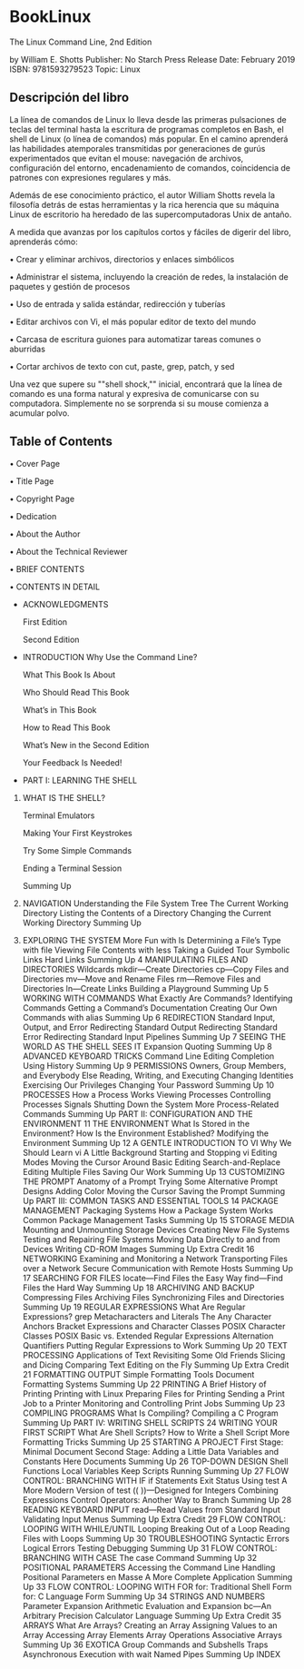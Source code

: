 # BookLinux
 The Linux Command Line, 2nd Edition

by William E. Shotts
Publisher: No Starch Press
Release Date: February 2019
ISBN: 9781593279523
Topic: Linux

## Descripción del libro

La línea de comandos de Linux lo lleva desde las primeras pulsaciones de teclas del terminal hasta la escritura de programas completos en Bash, el shell de Linux (o línea de comandos) más popular. En el camino aprenderá las habilidades atemporales transmitidas por generaciones de gurús experimentados que evitan el mouse: navegación de archivos, configuración del entorno, encadenamiento de comandos, coincidencia de patrones con expresiones regulares y más.

Además de ese conocimiento práctico, el autor William Shotts revela la filosofía detrás de estas herramientas y la rica herencia que su máquina Linux de escritorio ha heredado de las supercomputadoras Unix de antaño.

A medida que avanzas por los capítulos cortos y fáciles de digerir del libro, aprenderás cómo:

• Crear y eliminar archivos, directorios y enlaces simbólicos

• Administrar el sistema, incluyendo la creación de redes, la instalación de paquetes y gestión de procesos

• Uso de entrada y salida estándar, redirección y tuberías

• Editar archivos con Vi, el más popular editor de texto del mundo

• Carcasa de escritura guiones para automatizar tareas comunes o aburridas

• Cortar archivos de texto con cut, paste, grep, patch, y sed

Una vez que supere su ""shell shock,"" inicial, encontrará que la línea de comando es una forma natural y expresiva de comunicarse con su computadora. Simplemente no se sorprenda si su mouse comienza a acumular polvo.

## Table of Contents

• Cover Page

• Title Page

• Copyright Page

• Dedication

• About the Author

• About the Technical Reviewer

• BRIEF CONTENTS

• CONTENTS IN DETAIL

* ACKNOWLEDGMENTS

   First Edition
   
   Second Edition
   
* INTRODUCTION
   Why Use the Command Line?
   
   What This Book Is About
   
   Who Should Read This Book
   
   What’s in This Book
   
   How to Read This Book
   
   What’s New in the Second Edition
   
   Your Feedback Is Needed!
   
* PART I: LEARNING THE SHELL

1. WHAT IS THE SHELL?

   Terminal Emulators
   
   Making Your First Keystrokes
   
   Try Some Simple Commands
   
   Ending a Terminal Session
   
   Summing Up
   
2. NAVIGATION
   Understanding the File System Tree
   The Current Working Directory
   Listing the Contents of a Directory
   Changing the Current Working Directory
   Summing Up
3. EXPLORING THE SYSTEM
   More Fun with ls
   Determining a File’s Type with file
   Viewing File Contents with less
Taking a Guided Tour
Symbolic Links
Hard Links
Summing Up
4 MANIPULATING FILES AND DIRECTORIES
Wildcards
mkdir—Create Directories
cp—Copy Files and Directories
mv—Move and Rename Files
rm—Remove Files and Directories
ln—Create Links
Building a Playground
Summing Up
5 WORKING WITH COMMANDS
What Exactly Are Commands?
Identifying Commands
Getting a Command’s Documentation
Creating Our Own Commands with alias
Summing Up
6 REDIRECTION
Standard Input, Output, and Error
Redirecting Standard Output
Redirecting Standard Error
Redirecting Standard Input
Pipelines
Summing Up
7 SEEING THE WORLD AS THE SHELL SEES IT
Expansion
Quoting
Summing Up
8 ADVANCED KEYBOARD TRICKS
Command Line Editing
Completion
Using History
Summing Up
9 PERMISSIONS
Owners, Group Members, and Everybody Else
Reading, Writing, and Executing
Changing Identities
Exercising Our Privileges
Changing Your Password
Summing Up
10 PROCESSES
How a Process Works
Viewing Processes
Controlling Processes
Signals
Shutting Down the System
More Process-Related Commands
Summing Up
PART II: CONFIGURATION AND THE ENVIRONMENT
11 THE ENVIRONMENT
What Is Stored in the Environment?
How Is the Environment Established?
Modifying the Environment
Summing Up
12 A GENTLE INTRODUCTION TO VI
Why We Should Learn vi
A Little Background
Starting and Stopping vi
Editing Modes
Moving the Cursor Around
Basic Editing
Search-and-Replace
Editing Multiple Files
Saving Our Work
Summing Up
13 CUSTOMIZING THE PROMPT
Anatomy of a Prompt
Trying Some Alternative Prompt Designs
Adding Color
Moving the Cursor
Saving the Prompt
Summing Up
PART III: COMMON TASKS AND ESSENTIAL TOOLS
14 PACKAGE MANAGEMENT
Packaging Systems
How a Package System Works
Common Package Management Tasks
Summing Up
15 STORAGE MEDIA
Mounting and Unmounting Storage Devices
Creating New File Systems
Testing and Repairing File Systems
Moving Data Directly to and from Devices
Writing CD-ROM Images
Summing Up
Extra Credit
16 NETWORKING
Examining and Monitoring a Network
Transporting Files over a Network
Secure Communication with Remote Hosts
Summing Up
17 SEARCHING FOR FILES
locate—Find Files the Easy Way
find—Find Files the Hard Way
Summing Up
18 ARCHIVING AND BACKUP
Compressing Files
Archiving Files
Synchronizing Files and Directories
Summing Up
19 REGULAR EXPRESSIONS
What Are Regular Expressions?
grep
Metacharacters and Literals
The Any Character
Anchors
Bracket Expressions and Character Classes
POSIX Character Classes
POSIX Basic vs. Extended Regular Expressions
Alternation
Quantifiers
Putting Regular Expressions to Work
Summing Up
20 TEXT PROCESSING
Applications of Text
Revisiting Some Old Friends
Slicing and Dicing
Comparing Text
Editing on the Fly
Summing Up
Extra Credit
21 FORMATTING OUTPUT
Simple Formatting Tools
Document Formatting Systems
Summing Up
22 PRINTING
A Brief History of Printing
Printing with Linux
Preparing Files for Printing
Sending a Print Job to a Printer
Monitoring and Controlling Print Jobs
Summing Up
23 COMPILING PROGRAMS
What Is Compiling?
Compiling a C Program
Summing Up
PART IV: WRITING SHELL SCRIPTS
24 WRITING YOUR FIRST SCRIPT
What Are Shell Scripts?
How to Write a Shell Script
More Formatting Tricks
Summing Up
25 STARTING A PROJECT
First Stage: Minimal Document
Second Stage: Adding a Little Data
Variables and Constants
Here Documents
Summing Up
26 TOP-DOWN DESIGN
Shell Functions
Local Variables
Keep Scripts Running
Summing Up
27 FLOW CONTROL: BRANCHING WITH IF
if Statements
Exit Status
Using test
A More Modern Version of test
(( ))—Designed for Integers
Combining Expressions
Control Operators: Another Way to Branch
Summing Up
28 READING KEYBOARD INPUT
read—Read Values from Standard Input
Validating Input
Menus
Summing Up
Extra Credit
29 FLOW CONTROL: LOOPING WITH WHILE/UNTIL
Looping
Breaking Out of a Loop
Reading Files with Loops
Summing Up
30 TROUBLESHOOTING
Syntactic Errors
Logical Errors
Testing
Debugging
Summing Up
31 FLOW CONTROL: BRANCHING WITH CASE
The case Command
Summing Up
32 POSITIONAL PARAMETERS
Accessing the Command Line
Handling Positional Parameters en Masse
A More Complete Application
Summing Up
33 FLOW CONTROL: LOOPING WITH FOR
for: Traditional Shell Form
for: C Language Form
Summing Up
34 STRINGS AND NUMBERS
Parameter Expansion
Arithmetic Evaluation and Expansion
bc—An Arbitrary Precision Calculator Language
Summing Up
Extra Credit
35 ARRAYS
What Are Arrays?
Creating an Array
Assigning Values to an Array
Accessing Array Elements
Array Operations
Associative Arrays
Summing Up
36 EXOTICA
Group Commands and Subshells
Traps
Asynchronous Execution with wait
Named Pipes
Summing Up
INDEX
